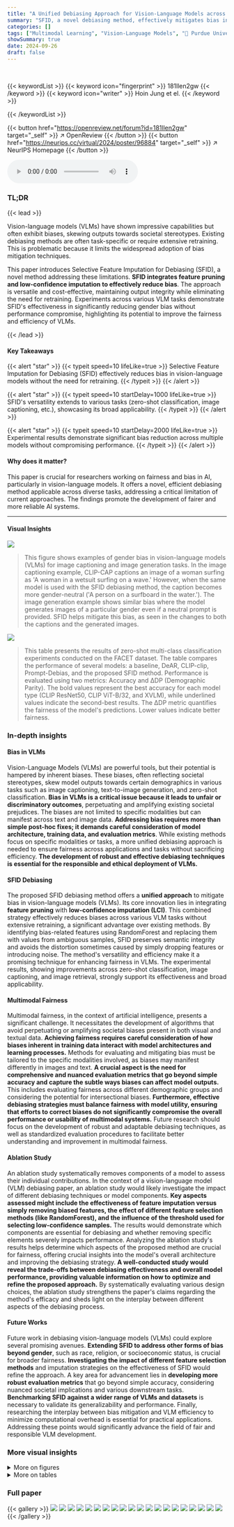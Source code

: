 ```yaml
---
title: "A Unified Debiasing Approach for Vision-Language Models across Modalities and Tasks"
summary: "SFID, a novel debiasing method, effectively mitigates bias in vision-language models across various tasks without retraining, improving fairness and efficiency."
categories: []
tags: ["Multimodal Learning", "Vision-Language Models", "🏢 Purdue University",]
showSummary: true
date: 2024-09-26
draft: false
---
```


<br>

{{< keywordList >}}
{{< keyword icon="fingerprint" >}} 181llen2gw {{< /keyword >}}
{{< keyword icon="writer" >}} Hoin Jung et el. {{< /keyword >}}
 
{{< /keywordList >}}

{{< button href="https://openreview.net/forum?id=181llen2gw" target="_self" >}}
↗ OpenReview
{{< /button >}}
{{< button href="https://neurips.cc/virtual/2024/poster/96884" target="_self" >}}
↗ NeurIPS Homepage
{{< /button >}}


<audio controls>
    <source src="https://ai-paper-reviewer.com/181llen2gw/podcast.wav" type="audio/wav">
    Your browser does not support the audio element.
</audio>


### TL;DR


{{< lead >}}

Vision-language models (VLMs) have shown impressive capabilities but often exhibit biases, skewing outputs towards societal stereotypes. Existing debiasing methods are often task-specific or require extensive retraining. This is problematic because it limits the widespread adoption of bias mitigation techniques.



This paper introduces Selective Feature Imputation for Debiasing (SFID), a novel method addressing these limitations. **SFID integrates feature pruning and low-confidence imputation to effectively reduce bias**.  The approach is versatile and cost-effective, maintaining output integrity while eliminating the need for retraining.  Experiments across various VLM tasks demonstrate SFID's effectiveness in significantly reducing gender bias without performance compromise, highlighting its potential to improve the fairness and efficiency of VLMs.

{{< /lead >}}


#### Key Takeaways

{{< alert "star" >}}
{{< typeit speed=10 lifeLike=true >}} Selective Feature Imputation for Debiasing (SFID) effectively reduces bias in vision-language models without the need for retraining. {{< /typeit >}}
{{< /alert >}}

{{< alert "star" >}}
{{< typeit speed=10 startDelay=1000 lifeLike=true >}} SFID's versatility extends to various tasks (zero-shot classification, image captioning, etc.), showcasing its broad applicability. {{< /typeit >}}
{{< /alert >}}

{{< alert "star" >}}
{{< typeit speed=10 startDelay=2000 lifeLike=true >}} Experimental results demonstrate significant bias reduction across multiple models without compromising performance. {{< /typeit >}}
{{< /alert >}}

#### Why does it matter?
This paper is crucial for researchers working on fairness and bias in AI, particularly in vision-language models.  It offers a novel, efficient debiasing method applicable across diverse tasks, addressing a critical limitation of current approaches.  The findings promote the development of fairer and more reliable AI systems.

------
#### Visual Insights



![](https://ai-paper-reviewer.com/181llen2gw/figures_1_1.jpg)

> This figure shows examples of gender bias in vision-language models (VLMs) for image captioning and image generation tasks.  In the image captioning example, CLIP-CAP captions an image of a woman surfing as 'A woman in a wetsuit surfing on a wave.'  However, when the same model is used with the SFID debiasing method, the caption becomes more gender-neutral ('A person on a surfboard in the water.'). The image generation example shows similar bias where the model generates images of a particular gender even if a neutral prompt is provided.  SFID helps mitigate this bias, as seen in the changes to both the captions and the generated images.





![](https://ai-paper-reviewer.com/181llen2gw/tables_7_1.jpg)

> This table presents the results of zero-shot multi-class classification experiments conducted on the FACET dataset.  The table compares the performance of several models: a baseline, DeAR, CLIP-clip, Prompt-Debias, and the proposed SFID method.  Performance is evaluated using two metrics: Accuracy and ΔDP (Demographic Parity). The bold values represent the best accuracy for each model type (CLIP ResNet50, CLIP ViT-B/32, and XVLM), while underlined values indicate the second-best results.  The ΔDP metric quantifies the fairness of the model's predictions. Lower values indicate better fairness.





### In-depth insights


#### Bias in VLMs
Vision-Language Models (VLMs) are powerful tools, but their potential is hampered by inherent biases.  These biases, often reflecting societal stereotypes, skew model outputs towards certain demographics in various tasks such as image captioning, text-to-image generation, and zero-shot classification.  **Bias in VLMs is a critical issue because it leads to unfair or discriminatory outcomes**, perpetuating and amplifying existing societal prejudices.  The biases are not limited to specific modalities but can manifest across text and image data.  **Addressing bias requires more than simple post-hoc fixes; it demands careful consideration of model architecture, training data, and evaluation metrics**.  While existing methods focus on specific modalities or tasks, a more unified debiasing approach is needed to ensure fairness across applications and tasks without sacrificing efficiency.  **The development of robust and effective debiasing techniques is essential for the responsible and ethical deployment of VLMs.**

#### SFID Debiasing
The proposed SFID debiasing method offers a **unified approach** to mitigate bias in vision-language models (VLMs).  Its core innovation lies in integrating **feature pruning** with **low-confidence imputation (LCI)**.  This combined strategy effectively reduces biases across various VLM tasks without extensive retraining, a significant advantage over existing methods.  By identifying bias-related features using RandomForest and replacing them with values from ambiguous samples, SFID preserves semantic integrity and avoids the distortion sometimes caused by simply dropping features or introducing noise. The method's versatility and efficiency make it a promising technique for enhancing fairness in VLMs.  The experimental results, showing improvements across zero-shot classification, image captioning, and image retrieval, strongly support its effectiveness and broad applicability.

#### Multimodal Fairness
Multimodal fairness, in the context of artificial intelligence, presents a significant challenge.  It necessitates the development of algorithms that avoid perpetuating or amplifying societal biases present in both visual and textual data.  **Achieving fairness requires careful consideration of how biases inherent in training data interact with model architectures and learning processes.**  Methods for evaluating and mitigating bias must be tailored to the specific modalities involved, as biases may manifest differently in images and text.  **A crucial aspect is the need for comprehensive and nuanced evaluation metrics that go beyond simple accuracy and capture the subtle ways biases can affect model outputs.** This includes evaluating fairness across different demographic groups and considering the potential for intersectional biases.  **Furthermore, effective debiasing strategies must balance fairness with model utility, ensuring that efforts to correct biases do not significantly compromise the overall performance or usability of multimodal systems.**  Future research should focus on the development of robust and adaptable debiasing techniques, as well as standardized evaluation procedures to facilitate better understanding and improvement in multimodal fairness.

#### Ablation Study
An ablation study systematically removes components of a model to assess their individual contributions.  In the context of a vision-language model (VLM) debiasing paper, an ablation study would likely investigate the impact of different debiasing techniques or model components.  **Key aspects assessed might include the effectiveness of feature imputation versus simply removing biased features, the effect of different feature selection methods (like RandomForest), and the influence of the threshold used for selecting low-confidence samples.** The results would demonstrate which components are essential for debiasing and whether removing specific elements severely impacts performance.  Analyzing the ablation study's results helps determine which aspects of the proposed method are crucial for fairness, offering crucial insights into the model's overall architecture and improving the debiasing strategy.  **A well-conducted study would reveal the trade-offs between debiasing effectiveness and overall model performance, providing valuable information on how to optimize and refine the proposed approach.** By systematically evaluating various design choices, the ablation study strengthens the paper's claims regarding the method's efficacy and sheds light on the interplay between different aspects of the debiasing process.

#### Future Works
Future work in debiasing vision-language models (VLMs) could explore several promising avenues. **Extending SFID to address other forms of bias beyond gender**, such as race, religion, or socioeconomic status, is crucial for broader fairness.  **Investigating the impact of different feature selection methods** and imputation strategies on the effectiveness of SFID would refine the approach.  A key area for advancement lies in **developing more robust evaluation metrics** that go beyond simple accuracy, considering nuanced societal implications and various downstream tasks.  **Benchmarking SFID against a wider range of VLMs and datasets** is necessary to validate its generalizability and performance. Finally, researching the interplay between bias mitigation and VLM efficiency to minimize computational overhead is essential for practical applications.  Addressing these points would significantly advance the field of fair and responsible VLM development.


### More visual insights

<details>
<summary>More on figures
</summary>


![](https://ai-paper-reviewer.com/181llen2gw/figures_1_2.jpg)

> This figure shows examples of gender bias in vision-language models (VLMs) and how the proposed Selective Feature Imputation for Debiasing (SFID) method mitigates this bias.  The top row demonstrates how CLIP-CAP (a VLM) tends to associate specific genders with certain activities (surfing and skiing) in image captioning. The bottom row illustrates the same bias in text-to-image generation with CoDi, where a prompt mentioning 'man' preferentially generates images of men as nurses. SFID's application improves fairness, resulting in more gender-balanced outputs in both tasks.


![](https://ai-paper-reviewer.com/181llen2gw/figures_4_1.jpg)

> This figure shows GradCAM visualizations to demonstrate how important features are correlated to gender and race biases. The left side displays the top 30 most important features identified by RandomForest, which highlight facial attributes related to gender and race.  The right side shows the least important 10 features, focusing on the background.  SFID uses this information to identify and replace biased features with ambiguous values from low-confidence samples.


![](https://ai-paper-reviewer.com/181llen2gw/figures_5_1.jpg)

> This figure illustrates the SFID (Selective Feature Imputation for Debiasing) process.  It shows how RandomForest is used to identify important features correlated with gender bias in a training set of images.  These features are then replaced with values from low-confidence samples (samples that are ambiguous and less likely to exhibit bias) found in a validation set. The process is applied during inference, where important features from the input embedding are replaced with these imputed values before the embedding is used in a downstream task, effectively reducing gender bias.


![](https://ai-paper-reviewer.com/181llen2gw/figures_6_1.jpg)

> This figure compares three different imputation methods: zero-value imputation, zero-centered Gaussian noise, and low-confidence sample imputation.  It shows how these methods affect the distribution of the imputed features in the context of mitigating biases related to sensitive attributes.  The low-confidence sample imputation method, used by SFID, is highlighted as it keeps the imputed features within the original data distribution, unlike the other two methods.


![](https://ai-paper-reviewer.com/181llen2gw/figures_13_1.jpg)

> The figure shows feature importances for gender prediction by RandomForest for each frozen representation.  The x-axis represents the feature rank, sorted from most to least important. The y-axis represents the feature importance, which indicates how strongly each feature contributes to the prediction of gender. Separate lines are shown for different models and components, including RN50 Image, RN50 Text, ViT-B/32 Image, ViT-B/32 Text, XVLM Image and XVLM Text. The plot shows that the top few features are significantly more important than the others, stabilizing around the top 100 for all components.


![](https://ai-paper-reviewer.com/181llen2gw/figures_14_1.jpg)

> This figure compares the performance of three different debiasing methods on a binary classification task using only the two most important features. (a) shows that a linear classifier can easily distinguish between two classes in the original embedding. (b) shows that DeAR fails to effectively debias the embedding. (c) shows that SFID successfully removes bias-related information and the classifier cannot distinguish between the two classes.


![](https://ai-paper-reviewer.com/181llen2gw/figures_15_1.jpg)

> This figure shows the feature importances for gender prediction using RandomForest on different frozen representations from various vision-language models (VLMs).  The x-axis represents the feature rank, ordered from most important to least important. The y-axis shows the feature importance score.  Each line represents a different VLM's representation (RN50 Image, RN50 Text, ViT-B/32 Image, ViT-B/32 Text, XVLM Image, XVLM Text).  The plot helps visualize the relative importance of each feature in predicting gender and informs the selection of the top k features to prune during the SFID debiasing process. The stabilization around the top 100 features is a key observation that motivated choosing k=50 in the SFID algorithm.


![](https://ai-paper-reviewer.com/181llen2gw/figures_15_2.jpg)

> This figure illustrates the Selective Feature Imputation for Debiasing (SFID) method.  It shows how RandomForest is used to identify important features associated with bias, and how low-confidence samples are used to replace those features, maintaining dimensionality while reducing bias in downstream tasks.


</details>




<details>
<summary>More on tables
</summary>


![](https://ai-paper-reviewer.com/181llen2gw/tables_8_1.jpg)
> This table presents the results of text-to-image retrieval experiments using three different vision-language models (CLIP with ResNet-50, CLIP with ViT-B/32, and XVLM).  For each model, it shows the recall at ranks 1, 5, and 10, as well as the gender bias (Skew@100) using the Flickr30K dataset.  The results are shown for a baseline model and four debiasing methods (DeAR, CLIP-clip, Prompt-Debias, and SFID). The bold values indicate the best performance for each model and baseline, while underlined values indicate the second-best performance.

![](https://ai-paper-reviewer.com/181llen2gw/tables_8_2.jpg)
> This table presents the experimental results for image captioning task using different models.  Metrics include caption quality (Max METEOR and Max SPICE scores) and misclassification rates (Male-Female, Overall, and Composite).  The table compares the performance of a baseline model against several debiasing methods, highlighting the best-performing method for each metric and model.

![](https://ai-paper-reviewer.com/181llen2gw/tables_8_3.jpg)
> This table presents the performance of different debiasing methods on the text-to-image generation task, using two metrics: mismatch rate and skew. Mismatch rate evaluates the accuracy of gender prediction in generated images, considering both gender-specific and neutral prompts.  Skew measures the fairness of gender distribution in images generated from neutral prompts. The results show the effectiveness of SFID (both LC and HC) in reducing bias without significantly sacrificing overall performance.

![](https://ai-paper-reviewer.com/181llen2gw/tables_9_1.jpg)
> This table presents the results of an ablation study conducted to evaluate the impact of low-confidence imputation (LCI) and the hyperparameter τ on the performance of the Selective Feature Imputation for Debiasing (SFID) method.  The study uses the XVLM model and assesses performance across zero-shot classification accuracy (Accuracy), demographic parity (Δ DP), and text-to-image retrieval metrics (R@1, R@5, R@10, Skew@100) using the FACET and Flickr30K datasets.  Different variations of SFID are compared, including those with zero filling, Gaussian noise, and LCI with varying values of τ. The results demonstrate the effectiveness of LCI and the optimal value of τ for achieving a balance between bias mitigation and overall performance.

![](https://ai-paper-reviewer.com/181llen2gw/tables_16_1.jpg)
> This table presents a comparison of the performance of different methods in terms of Mean Accuracy, Mean Demographic Parity (DP), and Max DP for multi-class zero-shot classification on the FACET dataset.  It shows the results for three different Vision-Language Models (VLMs) and the improvements achieved by applying the Selective Feature Imputation for Debiasing (SFID) method.

![](https://ai-paper-reviewer.com/181llen2gw/tables_17_1.jpg)
> This table presents the results of zero-shot multi-class classification experiments using three different vision-language models (CLIP with ResNet-50, CLIP with ViT-B/32, and XVLM) on the FACET dataset.  The table shows the accuracy and average demographic parity (ADP) for each model, comparing the baseline performance to those of several debiasing methods (DeAR, CLIP-clip, Prompt-Debias). Bold values highlight the best performance for each model, and underlined values show the second-best performance.  The table demonstrates the effectiveness of the proposed SFID method in improving model accuracy while simultaneously reducing bias.

</details>




### Full paper

{{< gallery >}}
<img src="https://ai-paper-reviewer.com/181llen2gw/1.png" class="grid-w50 md:grid-w33 xl:grid-w25" />
<img src="https://ai-paper-reviewer.com/181llen2gw/2.png" class="grid-w50 md:grid-w33 xl:grid-w25" />
<img src="https://ai-paper-reviewer.com/181llen2gw/3.png" class="grid-w50 md:grid-w33 xl:grid-w25" />
<img src="https://ai-paper-reviewer.com/181llen2gw/4.png" class="grid-w50 md:grid-w33 xl:grid-w25" />
<img src="https://ai-paper-reviewer.com/181llen2gw/5.png" class="grid-w50 md:grid-w33 xl:grid-w25" />
<img src="https://ai-paper-reviewer.com/181llen2gw/6.png" class="grid-w50 md:grid-w33 xl:grid-w25" />
<img src="https://ai-paper-reviewer.com/181llen2gw/7.png" class="grid-w50 md:grid-w33 xl:grid-w25" />
<img src="https://ai-paper-reviewer.com/181llen2gw/8.png" class="grid-w50 md:grid-w33 xl:grid-w25" />
<img src="https://ai-paper-reviewer.com/181llen2gw/9.png" class="grid-w50 md:grid-w33 xl:grid-w25" />
<img src="https://ai-paper-reviewer.com/181llen2gw/10.png" class="grid-w50 md:grid-w33 xl:grid-w25" />
<img src="https://ai-paper-reviewer.com/181llen2gw/11.png" class="grid-w50 md:grid-w33 xl:grid-w25" />
<img src="https://ai-paper-reviewer.com/181llen2gw/12.png" class="grid-w50 md:grid-w33 xl:grid-w25" />
<img src="https://ai-paper-reviewer.com/181llen2gw/13.png" class="grid-w50 md:grid-w33 xl:grid-w25" />
<img src="https://ai-paper-reviewer.com/181llen2gw/14.png" class="grid-w50 md:grid-w33 xl:grid-w25" />
<img src="https://ai-paper-reviewer.com/181llen2gw/15.png" class="grid-w50 md:grid-w33 xl:grid-w25" />
<img src="https://ai-paper-reviewer.com/181llen2gw/16.png" class="grid-w50 md:grid-w33 xl:grid-w25" />
<img src="https://ai-paper-reviewer.com/181llen2gw/17.png" class="grid-w50 md:grid-w33 xl:grid-w25" />
<img src="https://ai-paper-reviewer.com/181llen2gw/18.png" class="grid-w50 md:grid-w33 xl:grid-w25" />
<img src="https://ai-paper-reviewer.com/181llen2gw/19.png" class="grid-w50 md:grid-w33 xl:grid-w25" />
<img src="https://ai-paper-reviewer.com/181llen2gw/20.png" class="grid-w50 md:grid-w33 xl:grid-w25" />
{{< /gallery >}}
